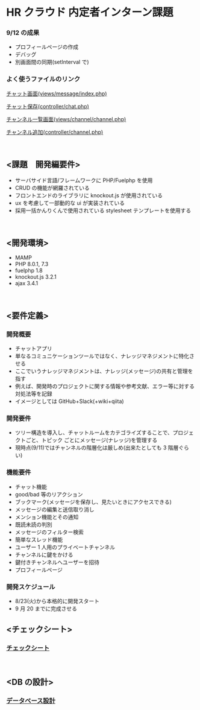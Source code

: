 # HR クラウド 内定者インターン課題

### 9/12 の成果

- プロフィールページの作成
- デバッグ
- 別画面間の同期(setInterval で)

### よく使うファイルのリンク

[チャット画面(views/message/index.php)](/fuel/app/views/message/index.php)

[チャット保存(controller/chat.php)](/fuel/app/classes/controller/chat.php)

[チャンネル一覧画面(views/channel/channel.php)](/fuel/app/views/channel/channel.php)

[チャンネル追加(controller/channel.php)](fuel/app/classes/controller/channel.php)

<br>

## <課題　開発編要件>

- サーバサイド言語/フレームワークに PHP/Fuelphp を使用
- CRUD の機能が網羅されている
- フロントエンドのライブラリに knockout.js が使用されている
- ux を考慮して一部動的な ui が実装されている
- 採用一括かんりくんで使用されている stylesheet テンプレートを使用する

<br>

## <開発環境>

- MAMP
- PHP 8.0.1, 7.3
- fuelphp 1.8
- knockout.js 3.2.1
- ajax 3.4.1

<br>

## <要件定義>

### 開発概要

- チャットアプリ
- 単なるコミュニケーションツールではなく、ナレッジマネジメントに特化させる
- ここでいうナレッジマネジメントは、ナレッジ(メッセージ)の共有と管理を指す
- 例えば、開発時のプロジェクトに関する情報や参考文献、エラー等に対する対処法等を記録
- イメージとしては GitHub+Slack(+wiki+qiita)

### 開発要件

- ツリー構造を導入し、チャットルームをカテゴライズすることで、プロジェクトごと、トピック ごとにメッセージ(ナレッジ)を管理する
- 現時点(9/11)ではチャンネルの階層化は厳しめ(出来たとしても 3 階層ぐらい)

### 機能要件

- チャット機能
- good/bad 等のリアクション
- ブックマーク(メッセージを保存し、見たいときにアクセスできる)
- メッセージの編集と送信取り消し
- メンション機能とその通知
- 既読未読の判別
- メッセージのフィルター検索
- 簡単なスレッド機能
- ユーザー 1 人用のプライベートチャンネル
- チャンネルに鍵をかける
- 鍵付きチャンネルへユーザーを招待
- プロフィールページ

### 開発スケジュール

- 8/23(火)から本格的に開発スタート
- 9 月 20 までに完成させる

<!-- ### UI イメージ

![UIイメージ](./images/UI_image1.png)
※メッセージについては最低限テキストの送信だけでも実装 -->

## <チェックシート>

### [チェックシート](/main/check_sheet.md)

<!-- #### 構成

- チャンネル一覧

  → ディレクトリのような見た目

- ブックマーク

  → すぐにアクセスしたいメッセージにタイトルをつけてブックマーク

  → タイトルで検索可能

- トークページ

  → メッセージ一覧と 👍👎 とブックマーク、メッセージ編集

### 補足

- -->

<br>

## <DB の設計>

### [データベース設計](https://docs.google.com/spreadsheets/d/1eardZKwNqOiGUFWTd6UJJSQfEZRKDcCcSSX4yI41e7E/edit?usp=sharing)
